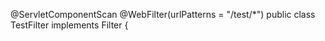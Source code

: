 @ServletComponentScan
@WebFilter(urlPatterns = "/test/*")
public class TestFilter implements Filter {